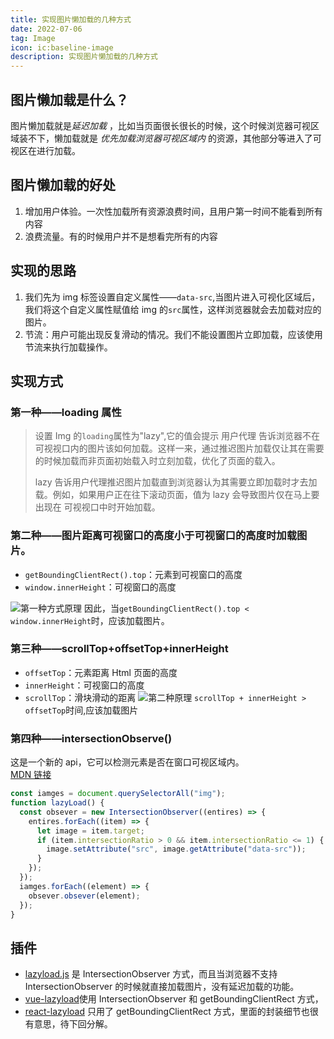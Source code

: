 ```yaml
---
title: 实现图片懒加载的几种方式
date: 2022-07-06
tag: Image
icon: ic:baseline-image
description: 实现图片懒加载的几种方式
---
```


## 图片懒加载是什么？

图片懒加载就是*延迟加载* ，比如当页面很长很长的时候，这个时候浏览器可视区域装不下，懒加载就是 _优先加载浏览器可视区域内_ 的资源，其他部分等进入了可视区在进行加载。

## 图片懒加载的好处

1. 增加用户体验。一次性加载所有资源浪费时间，且用户第一时间不能看到所有内容
2. 浪费流量。有的时候用户并不是想看完所有的内容

## 实现的思路

1. 我们先为 img 标签设置自定义属性——`data-src`,当图片进入可视化区域后，我们将这个自定义属性赋值给 img 的`src`属性，这样浏览器就会去加载对应的图片。
2. 节流：用户可能出现反复滑动的情况。我们不能设置图片立即加载，应该使用节流来执行加载操作。

## 实现方式

### 第一种——loading 属性

> 设置 Img 的`loading`属性为"lazy",它的值会提示 用户代理 告诉浏览器不在可视视口内的图片该如何加载。这样一来，通过推迟图片加载仅让其在需要的时候加载而非页面初始载入时立刻加载，优化了页面的载入。
>
> lazy 告诉用户代理推迟图片加载直到浏览器认为其需要立即加载时才去加载。例如，如果用户正在往下滚动页面，值为 lazy 会导致图片仅在马上要出现在 可视视口中时开始加载。

### 第二种——图片距离可视窗口的高度小于可视窗口的高度时加载图片。

- `getBoundingClientRect().top`：元素到可视窗口的高度
- `window.innerHeight`：可视窗口的高度

![第一种方式原理](/img/lazyload/1.png)
因此，当`getBoundingClientRect().top < window.innerHeight`时，应该加载图片。

### 第三种——scrollTop+offsetTop+innerHeight

- `offsetTop`：元素距离 Html 页面的高度
- `innerHeight`：可视窗口的高度
- `scrollTop`：滑块滑动的距离
  ![第二种原理](/img/lazyload/2.png)
  `scrollTop + innerHeight > offsetTop`时间,应该加载图片

### 第四种——intersectionObserve()

这是一个新的 api，它可以检测元素是否在窗口可视区域内。  
[MDN 链接](https://developer.mozilla.org/zh-CN/docs/Web/API/IntersectionObserver)

```javascript
const iamges = document.querySelectorAll("img");
function lazyLoad() {
  const obsever = new IntersectionObserver((entires) => {
    entires.forEach((item) => {
      let image = item.target;
      if (item.intersectionRatio > 0 && item.intersectionRatio <= 1) {
        image.setAttribute("src", image.getAttribute("data-src"));
      }
    });
  });
  iamges.forEach((element) => {
    obsever.obsever(element);
  });
}
```

## 插件

- [lazyload.js](https://github.com/tuupola/lazyload) 是 IntersectionObserver 方式，而且当浏览器不支持 IntersectionObserver 的时候就直接加载图片，没有延迟加载的功能。
- [vue-lazyload](https://github.com/hilongjw/vue-lazyload)使用 IntersectionObserver 和 getBoundingClientRect 方式，
- [react-lazyload](https://github.com/twobin/react-lazyload) 只用了 getBoundingClientRect 方式，里面的封装细节也很有意思，待下回分解。
